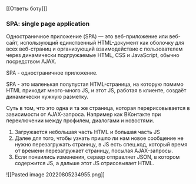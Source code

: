 [[Ответы боту]]]

### SPA: single page application

Одностраничное приложение (SPA) — это веб-приложение или веб-сайт, использующий единственный HTML-документ как оболочку для всех веб-страниц и организующий взаимодействие с пользователем через динамически подгружаемые HTML, CSS и JavaScript, обычно посредством AJAX.

SPA - одностраничное приложение.

SPA - это маленькая полупустая HTML-страница, на которую помимо HTML приходит много-много JS, и этот JS, работая в клиенте, создаёт динамически нужную разметку.

Суть в том, что это одна и та же страница, которая перерисовывается в зависимости от AJAX-запроса. Например как ВКонтакте при переключении между профилем, диалогами и новостями.

1. Загружается небольшая часть HTML и большая часть JS
2. Далее для того, чтобы узнать пришло ли нам новое сообщение не нужно перезагружать страницу, в JS есть спец.код, который время от времени перезагружает страницу, посылая AJAX-запросы.
3. Если появились изменения, сервер отправляет JSON, в котором содержится JS, а дальше этот JS отрисовывает HTML.

![[Pasted image 20220805234955.png]]